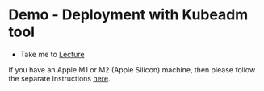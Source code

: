 # Demo - Deployment with Kubeadm tool

  - Take me to [Lecture](https://kodekloud.com/topic/demo-deployment-with-kubeadm/)

If you have an Apple M1 or M2 (Apple Silicon) machine, then please follow the separate instructions [here](../../apple-silicon/README.md).
